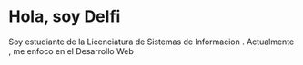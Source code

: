 <h1>Hola, soy Delfi</h1>
<p>Soy estudiante de la Licenciatura de Sistemas de Informacion . Actualmente , me enfoco en el Desarrollo Web </p>

